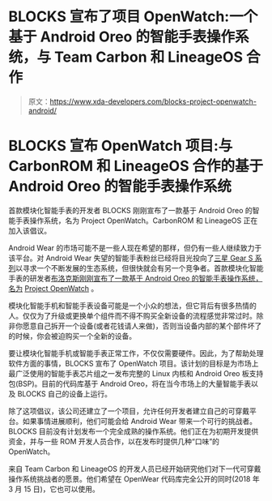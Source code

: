 # BLOCKS 宣布了项目 OpenWatch:一个基于 Android Oreo 的智能手表操作系统，与 Team Carbon 和 LineageOS 合作

> 原文：<https://www.xda-developers.com/blocks-project-openwatch-android/>

# BLOCKS 宣布 OpenWatch 项目:与 CarbonROM 和 LineageOS 合作的基于 Android Oreo 的智能手表操作系统

首款模块化智能手表的开发者 BLOCKS 刚刚宣布了一款基于 Android Oreo 的智能手表操作系统，名为 Project OpenWatch。CarbonROM 和 LineageOS 正在加入该倡议。

Android Wear 的市场可能不是一些人现在希望的那样，但仍有一些人继续致力于该平台。对 Android Wear 失望的智能手表粉丝已经将目光投向了[三星 Gear S 系列](https://www.xda-developers.com/new-gear-s2-update-announced-includes-some-gear-s3-features/)以寻求一个不断发展的生态系统，但很快就会有另一个竞争者。首款模块化智能手表的研发者[布洛克斯刚刚宣布了一款基于 Android Oreo 的智能手表操作系统，名为](https://www.xda-developers.com/blocks-modular-smartwatch-to-sport-qualcomm-sd-400/) [Project OpenWatch](http://www.openwatchproject.com) 。

模块化智能手机和智能手表设备可能是一个小众的想法，但它背后有很多热情的人。仅仅为了升级或更换单个组件而不得不购买全新设备的流程感觉非常过时。除非你愿意自己拆开一个设备(或者花钱请人来做)，否则当设备内部的某个部件坏了的时候，你会被迫购买一个全新的设备。

要让模块化智能手机或智能手表正常工作，不仅仅需要硬件。因此，为了帮助处理软件方面的事情，BLOCKS 宣布了 OpenWatch 项目。该计划的目标是为市场上最广泛使用的智能手表芯片组之一发布完整的 Linux 内核和 Android Oreo 板支持包(BSP)。目前的代码库基于 Android Oreo，将在当今市场上的大量智能手表以及 BLOCKS 自己的设备上运行。

除了这项倡议，该公司还建立了一个项目，允许任何开发者建立自己的可穿戴平台。如果事情进展顺利，他们可能会给 Android Wear 带来一个可行的挑战者。BLOCKS 目前没有计划发布一个完全成熟的操作系统。他们正在为初期开发提供资金，并与一些 ROM 开发人员合作，以在发布时提供几种“口味”的 OpenWatch。

来自 Team Carbon 和 LineageOS 的开发人员已经开始研究他们对下一代可穿戴操作系统挑战者的愿景。他们希望在 OpenWear 代码库完全公开的同时(2018 年 3 月 15 日)，它也可以使用。